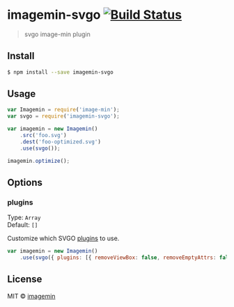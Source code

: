 # imagemin-svgo [![Build Status](https://travis-ci.org/imagemin/imagemin-svgo.svg?branch=master)](https://travis-ci.org/imagemin/imagemin-svgo)

> svgo image-min plugin


## Install

```sh
$ npm install --save imagemin-svgo
```


## Usage

```js
var Imagemin = require('image-min');
var svgo = require('imagemin-svgo');

var imagemin = new Imagemin()
    .src('foo.svg')
    .dest('foo-optimized.svg')
    .use(svgo());

imagemin.optimize();
```


## Options

### plugins

Type: `Array`  
Default: `[]`

Customize which SVGO [plugins](https://github.com/svg/svgo/tree/master/plugins) to use.

```js
var imagemin = new Imagemin()
    .use(svgo({ plugins: [{ removeViewBox: false, removeEmptyAttrs: false }] }));
```


## License

MIT © [imagemin](https://github.com/imagemin)
